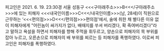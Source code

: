 피고인은 2021. 6. 19. 23:30경 서울 성동구 <<<구아래주소>>>B<<</구아래주소>>>에 있는 피해자 <<<내국인이름>>>C<<</내국인이름>>>(남, 28세)이 직원으로 근무하는 ‘<<<편의점>>>D<<</편의점>>>편의점'에서, 술에 취한 채 별다른 이유 없이 피해자에게 "어린놈이 싸가지가 없다, 배때지를 쑤셔 버리겠다, 확 죽여버리겠다"라고 말하고 욕설을 하면서 피해자를 향해 주먹을 휘두르고, 양손으로 피해자의 목 부위를 잡아 누르고, 오른손으로 피해자의 배 부위를 찌르는 등 피해자를 폭행하였다.
이로써 피고인은 피해자를 폭행하였다.
